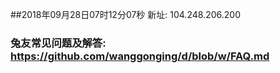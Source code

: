 ##2018年09月28日07时12分07秒 新址: 104.248.206.200
### 兔友常见问题及解答: https://github.com/wanggonging/d/blob/w/FAQ.md
